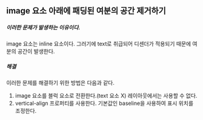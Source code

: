 ## image 요소 아래에 패딩된 여분의 공간 제거하기

##### 이러한 문제가 발생하는 이유이다.
image 요소는 inline 요소이다. 그러기에 text로 취급되어 디센더가 적용되기 때문에 여분의 공간이 발생한다.

##### 해결
이러한 문제를 해결하기 위한 방법은 다음과 같다.
1. image 요소를 블럭 요소로 전환한다.(text 요소 X)
	레이아웃에서는 사용할 수 없다.
2. vertical-align 프로퍼티를 사용한다. 기본값인 baseline을 사용하여 표시 위치를 조정한다.
